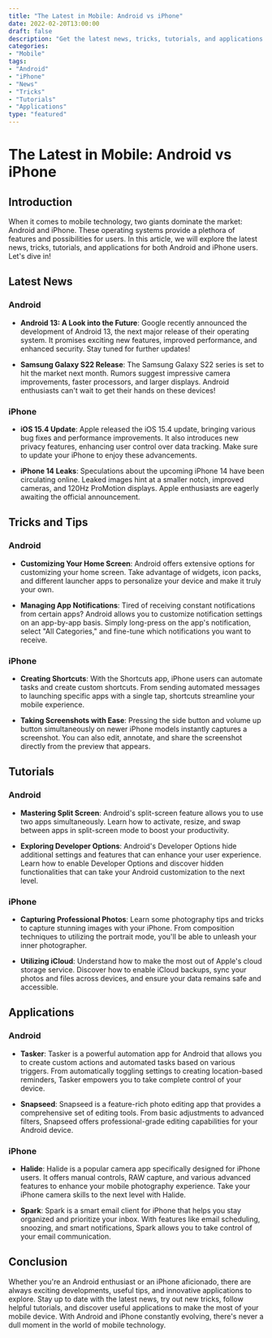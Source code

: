 ```yaml
---
title: "The Latest in Mobile: Android vs iPhone"
date: 2022-02-20T13:00:00
draft: false
description: "Get the latest news, tricks, tutorials, and applications for Android and iPhone in this blog post."
categories: 
- "Mobile"
tags: 
- "Android"
- "iPhone"
- "News"
- "Tricks"
- "Tutorials"
- "Applications"
type: "featured"
---
```


# The Latest in Mobile: Android vs iPhone

## Introduction

When it comes to mobile technology, two giants dominate the market: Android and iPhone. These operating systems provide a plethora of features and possibilities for users. In this article, we will explore the latest news, tricks, tutorials, and applications for both Android and iPhone users. Let's dive in!

## Latest News

### Android

- **Android 13: A Look into the Future**: Google recently announced the development of Android 13, the next major release of their operating system. It promises exciting new features, improved performance, and enhanced security. Stay tuned for further updates!

- **Samsung Galaxy S22 Release**: The Samsung Galaxy S22 series is set to hit the market next month. Rumors suggest impressive camera improvements, faster processors, and larger displays. Android enthusiasts can't wait to get their hands on these devices!

### iPhone

- **iOS 15.4 Update**: Apple released the iOS 15.4 update, bringing various bug fixes and performance improvements. It also introduces new privacy features, enhancing user control over data tracking. Make sure to update your iPhone to enjoy these advancements.

- **iPhone 14 Leaks**: Speculations about the upcoming iPhone 14 have been circulating online. Leaked images hint at a smaller notch, improved cameras, and 120Hz ProMotion displays. Apple enthusiasts are eagerly awaiting the official announcement.

## Tricks and Tips

### Android

- **Customizing Your Home Screen**: Android offers extensive options for customizing your home screen. Take advantage of widgets, icon packs, and different launcher apps to personalize your device and make it truly your own.

- **Managing App Notifications**: Tired of receiving constant notifications from certain apps? Android allows you to customize notification settings on an app-by-app basis. Simply long-press on the app's notification, select "All Categories," and fine-tune which notifications you want to receive.

### iPhone

- **Creating Shortcuts**: With the Shortcuts app, iPhone users can automate tasks and create custom shortcuts. From sending automated messages to launching specific apps with a single tap, shortcuts streamline your mobile experience.

- **Taking Screenshots with Ease**: Pressing the side button and volume up button simultaneously on newer iPhone models instantly captures a screenshot. You can also edit, annotate, and share the screenshot directly from the preview that appears.

## Tutorials

### Android

- **Mastering Split Screen**: Android's split-screen feature allows you to use two apps simultaneously. Learn how to activate, resize, and swap between apps in split-screen mode to boost your productivity.

- **Exploring Developer Options**: Android's Developer Options hide additional settings and features that can enhance your user experience. Learn how to enable Developer Options and discover hidden functionalities that can take your Android customization to the next level.

### iPhone

- **Capturing Professional Photos**: Learn some photography tips and tricks to capture stunning images with your iPhone. From composition techniques to utilizing the portrait mode, you'll be able to unleash your inner photographer.

- **Utilizing iCloud**: Understand how to make the most out of Apple's cloud storage service. Discover how to enable iCloud backups, sync your photos and files across devices, and ensure your data remains safe and accessible.

## Applications

### Android

- **Tasker**: Tasker is a powerful automation app for Android that allows you to create custom actions and automated tasks based on various triggers. From automatically toggling settings to creating location-based reminders, Tasker empowers you to take complete control of your device.

- **Snapseed**: Snapseed is a feature-rich photo editing app that provides a comprehensive set of editing tools. From basic adjustments to advanced filters, Snapseed offers professional-grade editing capabilities for your Android device.

### iPhone

- **Halide**: Halide is a popular camera app specifically designed for iPhone users. It offers manual controls, RAW capture, and various advanced features to enhance your mobile photography experience. Take your iPhone camera skills to the next level with Halide.

- **Spark**: Spark is a smart email client for iPhone that helps you stay organized and prioritize your inbox. With features like email scheduling, snoozing, and smart notifications, Spark allows you to take control of your email communication.

## Conclusion

Whether you're an Android enthusiast or an iPhone aficionado, there are always exciting developments, useful tips, and innovative applications to explore. Stay up to date with the latest news, try out new tricks, follow helpful tutorials, and discover useful applications to make the most of your mobile device. With Android and iPhone constantly evolving, there's never a dull moment in the world of mobile technology.
